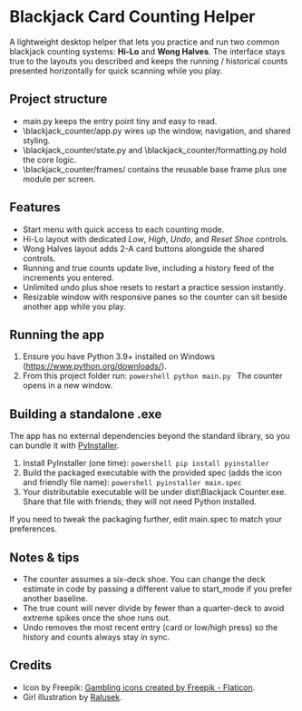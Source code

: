 # Blackjack Card Counting Helper

A lightweight desktop helper that lets you practice and run two common blackjack counting systems: **Hi-Lo** and **Wong Halves**. The interface stays true to the layouts you described and keeps the running / historical counts presented horizontally for quick scanning while you play.

## Project structure
- main.py keeps the entry point tiny and easy to read.
- \blackjack_counter/app.py wires up the window, navigation, and shared styling.
- \blackjack_counter/state.py and \blackjack_counter/formatting.py hold the core logic.
- \blackjack_counter/frames/ contains the reusable base frame plus one module per screen.

## Features
- Start menu with quick access to each counting mode.
- Hi-Lo layout with dedicated _Low_, _High_, _Undo_, and _Reset Shoe_ controls.
- Wong Halves layout adds 2-A card buttons alongside the shared controls.
- Running and true counts update live, including a history feed of the increments you entered.
- Unlimited undo plus shoe resets to restart a practice session instantly.
- Resizable window with responsive panes so the counter can sit beside another app while you play.

## Running the app
1. Ensure you have Python 3.9+ installed on Windows (https://www.python.org/downloads/).
2. From this project folder run:
   `powershell
   python main.py
   `
   The counter opens in a new window.

## Building a standalone .exe
The app has no external dependencies beyond the standard library, so you can bundle it with [PyInstaller](https://pyinstaller.org/en/stable/).

1. Install PyInstaller (one time):
   `powershell
   pip install pyinstaller
   `
2. Build the packaged executable with the provided spec (adds the icon and friendly file name):
   `powershell
   pyinstaller main.spec
   `
3. Your distributable executable will be under dist\Blackjack Counter.exe. Share that file with friends; they will not need Python installed.

If you need to tweak the packaging further, edit main.spec to match your preferences.

## Notes & tips
- The counter assumes a six-deck shoe. You can change the deck estimate in code by passing a different value to start_mode if you prefer another baseline.
- The true count will never divide by fewer than a quarter-deck to avoid extreme spikes once the shoe runs out.
- Undo removes the most recent entry (card or low/high press) so the history and counts always stay in sync.

## Credits
- Icon by Freepik: <a href="https://www.flaticon.com/free-icons/gambling" title="gambling icons">Gambling icons created by Freepik - Flaticon</a>.
- Girl illustration by [Ralusek](https://www.redbubble.com/people/ralusek/shop).
